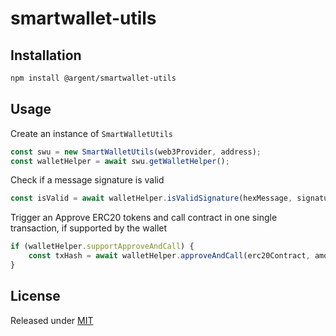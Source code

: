 # smartwallet-utils

## Installation

```bash
npm install @argent/smartwallet-utils
```

## Usage

Create an instance of `SmartWalletUtils`

```js
const swu = new SmartWalletUtils(web3Provider, address);
const walletHelper = await swu.getWalletHelper();
```

Check if a message signature is valid

```js
const isValid = await walletHelper.isValidSignature(hexMessage, signature);
```

Trigger an Approve ERC20 tokens and call contract in one single transaction, if supported by the wallet

```js
if (walletHelper.supportApproveAndCall) {
    const txHash = await walletHelper.approveAndCall(erc20Contract, amount, contract, data, gasLimit);
}
```

## License

Released under [MIT](LICENSE)
